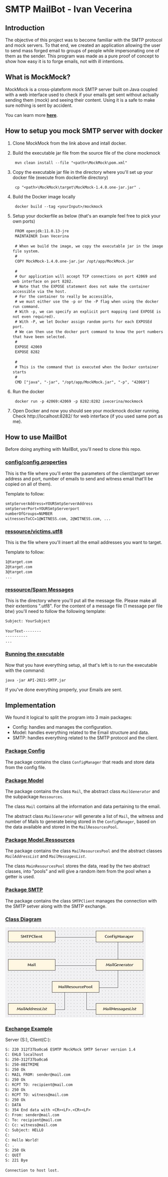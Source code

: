 # **SMTP MailBot - Ivan Vecerina**
## **Introduction**
The objective of this project was to become familiar with the SMTP protocol and mock servers. To that end, we created an application allowing the user to send mass forged email to groups of people while impersonating one of them as the sender. This program was made as a pure proof of concept to show how easy it is to forge emails, not with ill intentions.

## **What is MockMock?**
MockMock is a cross-plateform mock SMTP server built on Java coupled with a web interface used to check if your emails get sent without actually sending them (mock) and seeing their content. Using it is a safe to make sure nothing is sent by accident.

You can learn more **[here](https://github.com/tweakers/MockMock)**.

## **How to setup you mock SMTP server with docker**
1. Clone MockMock from the link above and intall docker.
2. Build the executable jar file from the source file of the clone mockmock

        mvn clean install --file "<path>\MockMock\pom.xml"

3. Copy the executable jar file in the directory where you'll set up your docker file (execute from dockerfile directory)

        cp "<path>\MockMock\target\MockMock-1.4.0.one-jar.jar" .

4. Build the Docker image locally

        docker build --tag <yourInput>/mockmock

5. Setup your dockerfile as below (that's an example feel free to pick your own ports)

        FROM openjdk:11.0.13-jre
        MAINTAINER Ivan Vecerina

        # When we build the image, we copy the executable jar in the image file system. 
        #
        COPY MockMock-1.4.0.one-jar.jar /opt/app/MockMock.jar

        #
        # Our application will accept TCP connections on port 42069 and web interface on port 8282. 
        # Note that the EXPOSE statement does not make the container accessible via the host.
        # For the container to really be accessible,
        # we must either use the -p or the -P flag when using the docker run command. 
        # With -p, we can specify an explicit port mapping (and EXPOSE is not even required).
        # With -P, we let Docker assign random ports for each EXPOSEd port.
        # We can then use the docker port command to know the port numbers that have been selected.
        #
        EXPOSE 42069
        EXPOSE 8282

        #
        # This is the command that is executed when the Docker container starts
        #
        CMD ["java", "-jar", "/opt/app/MockMock.jar", "-p", "42069"]

6. Run the docker

        docker run -p 42069:42069 -p 8282:8282 ivecerina/mockmock

7. Open Docker and now you should see your mockmock docker running. Check http://localhost:8282/ for web interface (if you used same port as me).

## **How to use MailBot**
Before doing anything with MailBot, you'll need to clone this repo.
### <u>config/config.properties</u>
This is the file where you'll enter the parameters of the client(target server address and port, number of emails to send and witness email that'll be copied on all of them).

Template to follow:

    smtpServerAddress=YOURSmtpServerAddress
    smtpServerPort=YOURSmtpServerport
    numberOfGroups=NUMBER
    witnessesToCC=1@WITNESS.com, 2@WITNESS.com, ...

### <u>ressource/victims.utf8</u>
This is the file where you'll insert all the email addresses you want to target.

Template to follow:

    1@target.com
    2@target.com
    3@target.com
    ...

### <u>ressource/Spam Messages</u>
This is the directory where you'll put all the message file. Please make all their extentions ".utf8".
For the content of a message file (1 message per file btw) you'll need to follow the following template:

    Subject: YourSubject

    YourText--------
    ----------
    ...

### <u>Running the executable</u>
Now that you have everything setup, all that's left is to run the executable with the command:

    java -jar API-2021-SMTP.jar

If you've done everything properly, your Emails are sent.

## **Implementation**
We found it logical to split the program into 3 main packages:

- Config: handles and manages the configuration.
- Model:  handles everything related to the Email structure and data.
- SMTP:   handles everything related to the SMTP protocol and the client.

### <u>Package Config</u>
The package contains the class `ConfigManager` that reads and store data from the config file.

### <u>Package Model</u>
The package contains the class `Mail`, the abstract class *`MailGenerator`* and the subpackage `Ressources`.

The class `Mail` contains all the information and data pertaining to the email.

The abstract class *`MailGenerator`* will generate a list of `Mail`, the witness and number of Mails to generate being stored in the `ConfigManager`, based on the data available and stored in the `MailResourcesPool`.

### <u>Package Model.Ressources</u>
The package contains the class `MailResourcesPool` and the abstract classes *`MailAddressList`* and *`MailMessagesList`*.

The class `MainResourcesPool` stores the data, read by the two abstract classes, into "pools" and will give a random item from the pool when a getter is used.

### <u>Package SMTP</u>
The package contains the class `SMTPClient` manages the connection with the SMTP setver along with the SMTP exchange.

### <u>Class Diagram</u>

![test](https://github.com/IvanR-Vecerina/API-2021-SMTP/blob/master/figures/Diagramme%20de%20classes.JPG)

### <u>Exchange Example</u>
Server (S:), Client(C:):

    S: 220 312f37ba0ca6 ESMTP MockMock SMTP Server version 1.4
    C: EHLO localhost
    S: 250-312f37ba0ca6
    S: 250-8BITMIME
    S: 250 Ok
    C: MAIL FROM: sender@mail.com
    S: 250 Ok
    C: RCPT TO: recipient@mail.com
    S: 250 Ok
    C: RCPT TO: witness@mail.com
    S: 250 Ok
    C: DATA
    S: 354 End data with <CR><LF>.<CR><LF>
    C: From: sender@mail.com
    C: To: recipient@mail.com
    C: Cc: witness@mail.com
    C: Subject: HELLO
    C:
    C: Hello World!
    C: .
    S: 250 Ok
    C: QUIT
    S: 221 Bye

    Connection to host lost.
